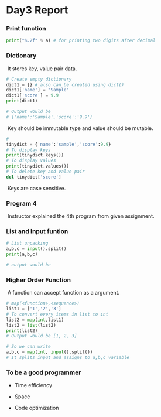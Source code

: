 # Day3 Report

### Print function

```python
print("%.2f" % a) # for printing two digits after decimal 
```

### Dictionary

​	It stores key, value pair data.

```python
# Create empty dictionary
dict1 = {} # also can be created using dict()
dict1['name'] = "Sample"
dict1['score'] = 9.9
print(dict1)

# Output would be
# {'name':'Sample','score':'9.9'}

```

​	Key should be immutable type and value should be mutable.

```python
# 
tinydict = {'name':'sample','score':9.9}
# To display keys
print(tinydict.keys())
# To display values
print(tinydict.values())
# To delete key and value pair
del tinydict['score']
```

​	Keys are case sensitive.

### Program 4

​	Instructor explained the 4th program from given assignment.

### List and Input funtion

```python
# List unpacking
a,b,c = input().split()
print(a,b,c)

# output would be
```

### Higher Order Function

​	A function can accept function as a argument.

```python
# map(<function>,<sequence>)
list1 = ['1','2','3']
# To convert every items in list to int
list2 = map(int,list1)
list2 = list(list2)
print(list2)
# Output would be [1, 2, 3]

# So we can write
a,b,c = map(int, input().split()) 
# It splits input and assigns to a,b,c variable
```

### To be a good programmer

+ Time efficiency

+ Space

+ Code optimization